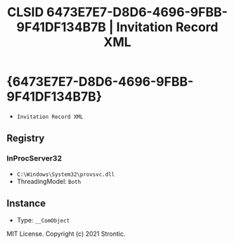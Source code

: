 ﻿---
title: "CLSID 6473E7E7-D8D6-4696-9FBB-9F41DF134B7B | Invitation Record XML"
excerpt: What is COM-Object CLSID 6473E7E7-D8D6-4696-9FBB-9F41DF134B7B?
---

# {6473E7E7-D8D6-4696-9FBB-9F41DF134B7B}

* `Invitation Record XML`

## Registry


### InProcServer32

* `C:\Windows\System32\provsvc.dll`
* ThreadingModel: `Both`

## Instance

* Type: `__ComObject`

MIT License. Copyright (c) 2021 Strontic.


